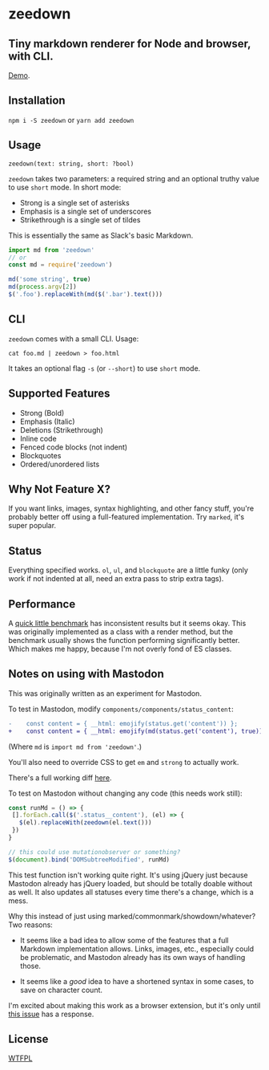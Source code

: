 # zeedown

## Tiny markdown renderer for Node and browser, with CLI.

[Demo](http://jsbin.com/lubugop/edit?html,js,output).

## Installation

`npm i -S zeedown` or `yarn add zeedown`

## Usage

`zeedown(text: string, short: ?bool)`

`zeedown` takes two parameters: a required string and an optional truthy value
to use `short` mode. In short mode:

* Strong is a single set of asterisks
* Emphasis is a single set of underscores
* Strikethrough is a single set of tildes

This is essentially the same as Slack's basic Markdown.

```javascript
import md from 'zeedown'
// or
const md = require('zeedown')

md('some string', true)
md(process.argv[2])
$('.foo').replaceWith(md($('.bar').text()))
```

## CLI

`zeedown` comes with a small CLI. Usage:

`cat foo.md | zeedown > foo.html`

It takes an optional flag `-s` (or `--short`) to use `short` mode.

## Supported Features

* Strong (Bold)
* Emphasis (Italic)
* Deletions (Strikethrough)
* Inline code
* Fenced code blocks (not indent)
* Blockquotes
* Ordered/unordered lists

## Why Not Feature X?

If you want links, images, syntax highlighting, and other fancy stuff,
you're probably better off using a full-featured implementation. Try `marked`,
it's super popular.

## Status

Everything specified works. `ol`, `ul`, and `blockquote` are a little funky
(only work if not indented at all, need an extra pass to strip extra tags).

## Performance

A [quick little benchmark](https://jsperf.com/tootdown) has inconsistent results
but it seems okay. This was originally implemented as a class with a render
method, but the benchmark usually shows the function performing significantly
better. Which makes me happy, because I'm not overly fond of ES classes.

## Notes on using with Mastodon

This was originally written as an experiment for Mastodon.

To test in Mastodon, modify `components/components/status_content`:

```diff
-    const content = { __html: emojify(status.get('content')) };
+    const content = { __html: emojify(md(status.get('content'), true)) };
```

(Where `md` is `import md from 'zeedown'`.)

You'll also need to override CSS to get `em` and `strong` to actually work.

There's a full working diff
[here](https://github.com/tootsuite/mastodon/compare/master...zacanger:feature/md).

To test on Mastodon without changing any code (this needs work still):

```javascript
const runMd = () => {
 [].forEach.call($('.status__content'), (el) => {
   $(el).replaceWith(zeedown(el.text()))
 })
}

// this could use mutationobserver or something?
$(document).bind('DOMSubtreeModified', runMd)
```

This test function isn't working quite right. It's using jQuery just because
Mastodon already has jQuery loaded, but should be totally doable without as
well. It also updates all statuses every time there's a change, which is a mess.

Why this instead of just using marked/commonmark/showdown/whatever? Two reasons:

* It seems like a bad idea to allow some of the features that a full Markdown
  implementation allows. Links, images, etc., especially could be problematic,
  and Mastodon already has its own ways of handling those.

* It seems like a _good_ idea to have a shortened syntax in some cases, to
  save on character count.

I'm excited about making this work as a browser extension, but it's only until
[this issue](https://github.com/tootsuite/mastodon/issues/853) has a response.

## License

[WTFPL](./LICENSE.md)
